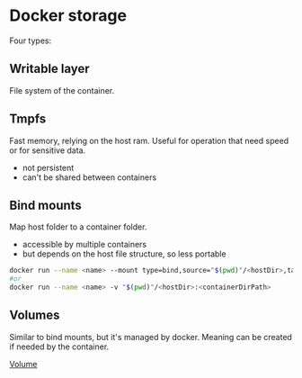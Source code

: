 # Docker storage

Four types:

## Writable layer

File system of the container.

## Tmpfs

Fast memory, relying on the host ram.
Useful for operation that need speed or for sensitive data.

- not persistent
- can't be shared between containers

## Bind mounts

Map host folder to a container folder.

- accessible by multiple containers
- but depends on the host file structure, so less portable

```bash
docker run --name <name> --mount type=bind,source="$(pwd)"/<hostDir>,target=<containerDirPath>
#or
docker run --name <name> -v "$(pwd)"/<hostDir>:<containerDirPath>
```

## Volumes

Similar to bind mounts, but it's managed by docker. Meaning can be created if needed by the container.

[Volume](docker_volume.md)



